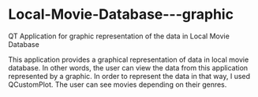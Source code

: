 # Local-Movie-Database---graphic
QT Application for graphic representation of the data in Local Movie Database

This application provides a graphical representation  of data in local movie database. In other words, the user can view the data from this application represented by a graphic. In order to represent the data in that way, I used QCustomPlot. The user can see movies depending on their genres.
